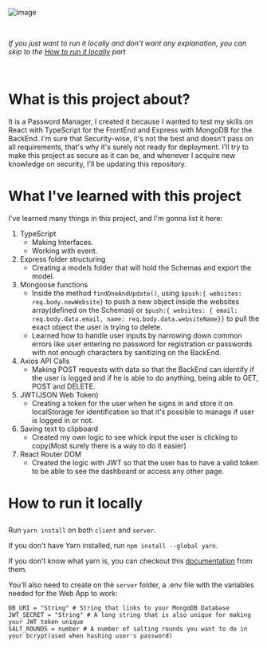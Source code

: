 ![image](https://user-images.githubusercontent.com/86835927/156650607-58f2952a-d1e8-473f-9508-f043dc1caf29.png)

<br />

*If you just want to run it locally and don't want any explanation, you can skip to the [How to run it locally](#howToRunLocally) part*

<br />

# What is this project about?
It is a Password Manager, I created it because I wanted to test my skills on React with TypeScript for the FrontEnd and Express with MongoDB for the BackEnd. I'm sure that Security-wise, it's not the best and doesn't pass on all requirements, that's why it's surely not ready for deployment. I'll try to make this project as secure as it can be, and whenever I acquire new knowledge on security, I'll be updating this repository.

# What I've learned with this project
I've learned many things in this project, and I'm gonna list it here:
1. TypeScript 
    * Making Interfaces.
    * Working with event.
2. Express folder structuring
    * Creating a models folder that will hold the Schemas and export the model.
3. Mongoose functions
    * Inside the method `findOneAndUpdate()`, using `$push:{ websites: req.body.newWebsite}` to push a new object inside the websites array(defined on the Schemas) or `$push:{ websites: { email: req.body.data.email, name: req.body.data.websiteName}}` to pull the exact object the user is trying to delete.
    * Learned how to handle user inputs by narrowing down common errors like user entering no password for registration or passwords with not enough characters by sanitizing on the BackEnd.
4. Axios API Calls
    * Making POST requests with data so that the BackEnd can identify if the user is logged and if he is able to do anything, being able to GET, POST and DELETE.
5. JWT(JSON Web Token)
    * Creating a token for the user when he signs in and store it on localStorage for identification so that it's possible to manage if user is logged in or not.
6. Saving text to clipboard
    * Created my own logic to see whick input the user is clicking to copy(Most surely there is a way to do it easier)
7. React Router DOM
    * Created the logic with JWT so that the user has to have a valid token to be able to see the dashboard or access any other page.

# <p name="howToRunLocally">How to run it locally</p>

Run `yarn install` on both `client` and `server`.

If you don't have Yarn installed, run `npm install --global yarn`.

If you don't know what yarn is, you can checkout this [documentation](https://classic.yarnpkg.com/en/ "Yarn's documentation") from them.

You'll also need to create on the `server` folder, a .env file with the variables needed for the Web App to work:
```env
DB_URI = "String" # String that links to your MongoDB Database
JWT_SECRET = "String" # A long string that is also unique for making your JWT token unique
SALT_ROUNDS = number # A number of salting rounds you want to do in your bcrypt(used when hashing user's password)
```
